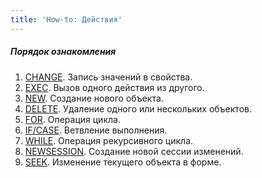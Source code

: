 ```yaml
---
title: 'How-to: Действия'
---
```


##### Порядок ознакомления

1.  [CHANGE](How-to_CHANGE.md). Запись значений в свойства.
2.  [EXEC](How-to_EXEC.md). Вызов одного действия из другого.
3.  [NEW](How-to_NEW.md). Создание нового объекта.
4.  [DELETE](How-to_DELETE.md). Удаление одного или нескольких объектов.
5.  [FOR](How-to_FOR.md). Операция цикла.
6.  [IF/CASE](How-to_IF_CASE.md). Ветвление выполнения.
7.  [WHILE](How-to_WHILE.md). Операция рекурсивного цикла.
8.  [NEWSESSION](How-to_NEWSESSION.md). Создание новой сессии изменений.
9.  [SEEK](How-to_SEEK.md). Изменение текущего объекта в форме.
